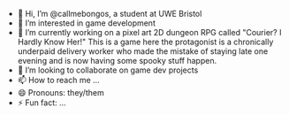 - 👋 Hi, I’m @callmebongos, a student at UWE Bristol
- 👀 I’m interested in game development
- 🌱 I’m currently working on a pixel art 2D dungeon RPG called "Courier? I Hardly Know Her!"
  This is a game here the protagonist is a chronically underpaid delivery worker who made the mistake of staying late one evening and is now having some spooky stuff happen.
- 💞️ I’m looking to collaborate on game dev projects
- 📫 How to reach me ...
- 😄 Pronouns: they/them
- ⚡ Fun fact: ...

<!---
callmebongos/callmebongos is a ✨ special ✨ repository because its `README.md` (this file) appears on your GitHub profile.
You can click the Preview link to take a look at your changes.
--->
